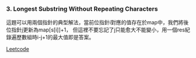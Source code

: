 ### 3. Longest Substring Without Repeating Characters

這題可以用兩個指針的典型解法，當前位指針i對應的值存在於map中，我們將後位指針j更新為map[s[i]]+1，
但這裡不要忘記了j只能愈大不能變小，用一個res紀錄遍歷數組時i-j+1的最大值即是答案。

[Leetcode](https://leetcode.com/problems/longest-substring-without-repeating-characters/)
